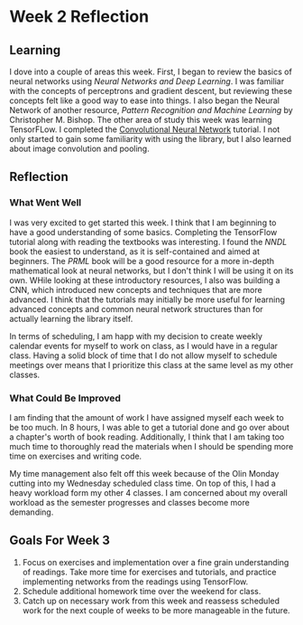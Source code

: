 # Week 2 Reflection
## Learning
I dove into a couple of areas this week. First, I began to review the basics of neural networks using *Neural Networks and Deep Learning*. I was familiar with the concepts of perceptrons and gradient descent, but reviewing these concepts felt like a good way to ease into things. I also began the Neural Network of another resource, *Pattern Recognition and Machine Learning* by Christopher M. Bishop. The other area of study this week was learning TensorFLow. I completed the [Convolutional Neural Network](https://www.tensorflow.org/tutorials/layers) tutorial. I not only started to gain some familiarity with using the library, but I also learned about image convolution and pooling.
## Reflection
### What Went Well
I was very excited to get started this week. I think that I am beginning to have a good understanding of some basics. Completing the TensorFlow tutorial along with reading the textbooks was interesting. I found the *NNDL* book the easiest to understand, as it is self-contained and aimed at beginners. The *PRML* book will be a good resource for a more in-depth mathematical look at neural networks, but I don't think I will be using it on its own. WHile looking at these introductory resources, I also was building a CNN, which introduced new concepts and techniques that are more advanced. I think that the tutorials may initially be more useful for learning advanced concepts and common neural network structures than for actually learning the library itself.

In terms of scheduling, I am happ with my decision to create weekly calendar events for myself to work on class, as I would have in a regular class. Having a solid block of time that I do not allow myself to schedule meetings over means that I prioritize this class at the same level as my other classes.
### What Could Be Improved
I am finding that the amount of work I have assigned myself each week to be too much. In 8 hours, I was able to get a tutorial done and go over about a chapter's worth of book reading. Additionally, I think that I am taking too much time to thoroughly read the materials when I should be spending more time on exercises and writing code.

My time management also felt off this week because of the Olin Monday cutting into my Wednesday scheduled class time. On top of this, I had a heavy workload form my other 4 classes. I am concerned about my overall workload as the semester progresses and classes become more demanding. 
## Goals For Week 3

1. Focus on exercises and implementation over a fine grain understanding of readings. Take more time for exercises and tutorials, and practice implementing networks from the readings using TensorFlow.
2. Schedule additional homework time over the weekend for class.
3. Catch up on necessary work from this week and reassess scheduled work for the next couple of weeks to be more manageable in the future.